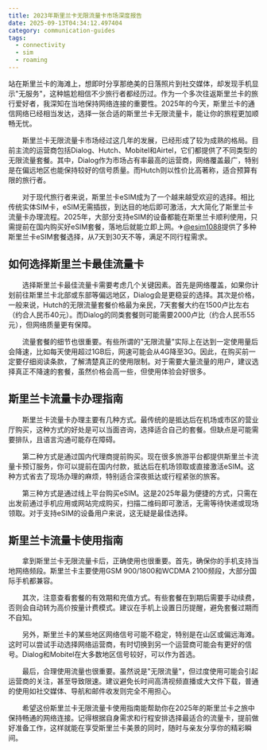 ```yaml
---
title: 2023年斯里兰卡无限流量卡市场深度报告
date: 2025-09-13T04:34:12.497404
category: communication-guides
tags:
  - connectivity
  - sim
  - roaming
---
```


站在斯里兰卡的海滩上，想即时分享那绝美的日落照片到社交媒体，却发现手机显示"无服务"，这种尴尬相信不少旅行者都经历过。作为一个多次往返斯里兰卡的旅行爱好者，我深知在当地保持网络连接的重要性。2025年的今天，斯里兰卡的通信网络已经相当发达，选择一张合适的斯里兰卡无限流量卡，能让你的旅程更加顺畅无忧。

　　斯里兰卡无限流量卡市场经过这几年的发展，已经形成了较为成熟的格局。目前主流的运营商包括Dialog、Hutch、Mobitel和Airtel，它们都提供了不同类型的无限流量套餐。其中，Dialog作为市场占有率最高的运营商，网络覆盖最广，特别是在偏远地区也能保持较好的信号质量。而Hutch则以性价比高著称，适合预算有限的旅行者。

　　对于现代旅行者来说，斯里兰卡eSIM成为了一个越来越受欢迎的选择。相比传统实体SIM卡，eSIM无需插拔，到达目的地后即可激活，大大简化了斯里兰卡流量卡办理流程。2025年，大部分支持eSIM的设备都能在斯里兰卡顺利使用，只需提前在国内购买好eSIM套餐，落地后就能立即上网。✈[@esim1088](https://t.me/s/esim1088)提供了多种斯里兰卡eSIM套餐选择，从7天到30天不等，满足不同行程需求。

## 如何选择斯里兰卡最佳流量卡

　　选择斯里兰卡最佳流量卡需要考虑几个关键因素。首先是网络覆盖，如果你计划前往斯里兰卡北部或东部等偏远地区，Dialog会是更稳妥的选择。其次是价格，一般来说，Hutch的无限流量套餐价格最为亲民，7天套餐大约在1500卢比左右（约合人民币40元）。而Dialog的同类套餐则可能需要2000卢比（约合人民币55元），但网络质量更有保障。

　　流量套餐的细节也很重要。有些所谓的"无限流量"实际上在达到一定使用量后会降速，比如每天使用超过1GB后，网速可能会从4G降至3G。因此，在购买前一定要仔细阅读条款，了解清楚真正的使用限制。对于需要大量流量的用户，建议选择真正不降速的套餐，虽然价格会高一些，但使用体验会好很多。

## 斯里兰卡流量卡办理指南

　　斯里兰卡流量卡办理主要有几种方式。最传统的是抵达后在机场或市区的营业厅购买，这种方式的好处是可以当面咨询，选择适合自己的套餐。但缺点是可能需要排队，且语言沟通可能存在障碍。

　　第二种方式是通过国内代理商提前购买。现在很多旅游平台都提供斯里兰卡流量卡预订服务，你可以提前在国内付款，抵达后在机场领取或直接激活eSIM。这种方式省去了现场办理的麻烦，特别适合深夜抵达或行程紧张的旅客。

　　第三种方式是通过线上平台购买eSIM。这是2025年最为便捷的方式，只需在出发前通过手机应用或网站完成购买，扫描二维码即可激活，无需等待快递或现场领取。对于支持eSIM的设备用户来说，这无疑是最佳选择。

## 斯里兰卡流量卡使用指南

　　拿到斯里兰卡无限流量卡后，正确使用也很重要。首先，确保你的手机支持当地网络频段。斯里兰卡主要使用GSM 900/1800和WCDMA 2100频段，大部分国际手机都兼容。

　　其次，注意查看套餐的有效期和充值方式。有些套餐在到期后需要手动续费，否则会自动转为高价按量计费模式。建议在手机上设置日历提醒，避免套餐过期而不自知。

　　另外，斯里兰卡的某些地区网络信号可能不稳定，特别是在山区或偏远海滩。这时可以尝试手动选择网络运营商，有时切换到另一个运营商可能会有更好的信号。Dialog和Mobitel在大多数地区信号较好，可以作为首选。

　　最后，合理使用流量也很重要。虽然说是"无限流量"，但过度使用可能会引起运营商的关注，甚至导致限速。建议避免长时间高清视频直播或大文件下载，普通的使用如社交媒体、导航和邮件收发则完全不用担心。

　　希望这份斯里兰卡无限流量卡使用指南能帮助你在2025年的斯里兰卡之旅中保持畅通的网络连接。记得根据自身需求和行程安排选择最适合的流量卡，提前做好准备工作，这样就能在享受斯里兰卡美景的同时，随时与亲友分享你的精彩瞬间。